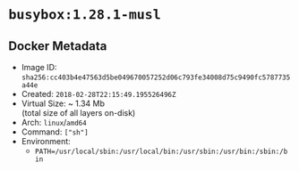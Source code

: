 # `busybox:1.28.1-musl`

## Docker Metadata

- Image ID: `sha256:cc403b4e47563d5be049670057252d06c793fe34008d75c9490fc5787735a44e`
- Created: `2018-02-28T22:15:49.195526496Z`
- Virtual Size: ~ 1.34 Mb  
  (total size of all layers on-disk)
- Arch: `linux`/`amd64`
- Command: `["sh"]`
- Environment:
  - `PATH=/usr/local/sbin:/usr/local/bin:/usr/sbin:/usr/bin:/sbin:/bin`

